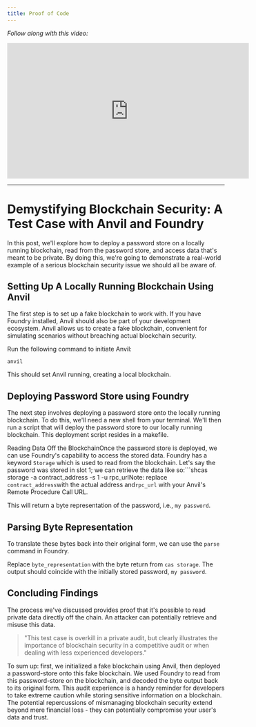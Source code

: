 ```yaml
---
title: Proof of Code
---
```


_Follow along with this video:_

<iframe width="560" height="315" src="https://www.youtube.com/embed/LhsdSF5IaA4?si=-NRwe_A4LSsmdPH6" title="YouTube video player" frameborder="0" allow="accelerometer; autoplay; clipboard-write; encrypted-media; gyroscope; picture-in-picture; web-share" allowfullscreen></iframe>

---

# Demystifying Blockchain Security: A Test Case with Anvil and Foundry

In this post, we'll explore how to deploy a password store on a locally running blockchain, read from the password store, and access data that's meant to be private. By doing this, we're going to demonstrate a real-world example of a serious blockchain security issue we should all be aware of.

## Setting Up A Locally Running Blockchain Using Anvil

The first step is to set up a fake blockchain to work with. If you have Foundry installed, Anvil should also be part of your development ecosystem. Anvil allows us to create a fake blockchain, convenient for simulating scenarios without breaching actual blockchain security.

Run the following command to initiate Anvil:

```shell
anvil
```

This should set Anvil running, creating a local blockchain.

## Deploying Password Store using Foundry

The next step involves deploying a password store onto the locally running blockchain. To do this, we'll need a new shell from your terminal. We'll then run a script that will deploy the password store to our locally running blockchain. This deployment script resides in a makefile.

Reading Data Off the BlockchainOnce the password store is deployed, we can use Foundry's capability to access the stored data. Foundry has a keyword `Storage` which is used to read from the blockchain. Let's say the password was stored in slot 1; we can retrieve the data like so:```shcas storage -a contract\_address -s 1 -u rpc\_urlNote: replace `contract_address`with the actual address and`rpc_url` with your Anvil's Remote Procedure Call URL.

This will return a byte representation of the password, i.e., `my password`.

## Parsing Byte Representation

To translate these bytes back into their original form, we can use the `parse` command in Foundry.

Replace `byte_representation` with the byte return from `cas storage`. The output should coincide with the initially stored password, `my password`.

## Concluding Findings

The process we've discussed provides proof that it's possible to read private data directly off the chain. An attacker can potentially retrieve and misuse this data.

> "This test case is overkill in a private audit, but clearly illustrates the importance of blockchain security in a competitive audit or when dealing with less experienced developers."

To sum up: first, we initialized a fake blockchain using Anvil, then deployed a password-store onto this fake blockchain. We used Foundry to read from this password-store on the blockchain, and decoded the byte output back to its original form. This audit experience is a handy reminder for developers to take extreme caution while storing sensitive information on a blockchain. The potential repercussions of mismanaging blockchain security extend beyond mere financial loss - they can potentially compromise your user's data and trust.
